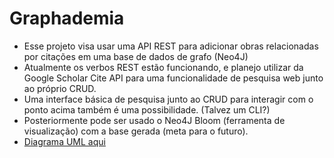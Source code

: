 # Graphademia
- Esse projeto visa usar uma API REST para adicionar obras relacionadas por citações em uma base de dados de grafo (Neo4J)
- Atualmente os verbos REST estão funcionando, e planejo utilizar da Google Scholar Cite API para uma funcionalidade de pesquisa web junto ao próprio CRUD.
- Uma interface básica de pesquisa junto ao CRUD para interagir com o ponto acima também é uma possibilidade. (Talvez um CLI?)
- Posteriormente pode ser usado o Neo4J Bloom (ferramenta de visualização) com a base gerada (meta para o futuro).
- [Diagrama UML aqui](https://raw.githubusercontent.com/j-alencar/fso1-graphademia/refs/heads/master/uml.png?token=GHSAT0AAAAAACWQJ4WHLY4HMP4WLGCLSEZ2ZYJWQ5A)
